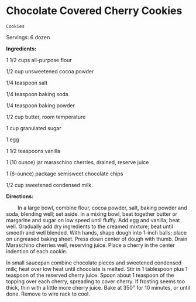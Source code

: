 # Chocolate Covered Cherry Cookies

`Cookies`

Servings: 6 dozen      

**Ingredients:**  

1 1/2 cups all-purpose flour

1/2 cup unsweetened cocoa powder

1/4 teaspoon salt

1/4 teaspoon baking soda

1/4 teaspoon baking powder

1/2 cup butter, room temperature

1 cup granulated sugar

1 egg

1 1/2 teaspoons vanilla

1 (10 ounce) jar maraschino cherries, drained, reserve juice

1 (6-ounce) package semisweet chocolate chips

1/2 cup sweetened condensed milk.

**Directions:**     

         In a large bowl, combine flour, cocoa powder, salt, baking powder and soda, blending well; set aside. In a mixing bowl, beat together butter or margarine and sugar on low speed until fluffy. Add egg and vanilla; beat well. Gradually add dry ingredients to the creamed mixture; beat until smooth and well blended. With hands, shape dough into 1-inch balls; place on ungreased baking sheet. Press down center of dough with thumb. Drain Maraschino cherries well, reserving juice. Place a cherry in the center indention of each cookie.

In small saucepan combine chocolate pieces and sweetened condensed milk; heat over low heat until chocolate is melted. Stir in 1 tablespoon plus 1 teaspoon of the reserved cherry juice. Spoon about 1 teaspoon of the topping over each cherry, spreading to cover cherry. If frosting seems too thick, thin with a little more cherry juice. Bake at 350° for 10 minutes, or until done. Remove to wire rack to cool.        

         
